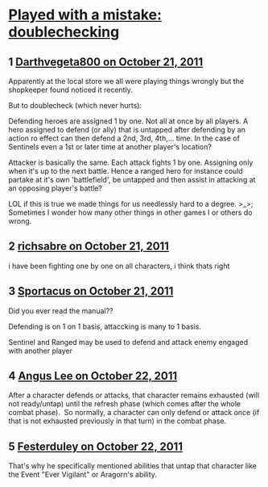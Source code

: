 # [Played with a mistake: doublechecking](https://community.fantasyflightgames.com/topic/55096-played-with-a-mistake-doublechecking/)

## 1 [Darthvegeta800 on October 21, 2011](https://community.fantasyflightgames.com/topic/55096-played-with-a-mistake-doublechecking/?do=findComment&comment=545227)

Apparently at the local store we all were playing things wrongly but the shopkeeper found noticed it recently.

But to doublecheck (which never hurts):

Defending heroes are assigned 1 by one. Not all at once by all players. A hero assigned to defend (or ally) that is untapped after defending by an action ro effect can then defend a 2nd, 3rd, 4th,... time. In the case of Sentinels even a 1st or later time at another player's location?

Attacker is basically the same. Each attack fights 1 by one. Assigning only when it's up to the next battle. Hence a ranged hero for instance could partake at it's own 'battlefield', be untapped and then assist in attacking at an opposing player's battle?

LOL if this is true we made things for us needlessly hard to a degree. >_>; Sometimes I wonder how many other things in other games I or others do wrong.

## 2 [richsabre on October 21, 2011](https://community.fantasyflightgames.com/topic/55096-played-with-a-mistake-doublechecking/?do=findComment&comment=545245)

i have been fighting one by one on all characters, i think thats right

## 3 [Sportacus on October 21, 2011](https://community.fantasyflightgames.com/topic/55096-played-with-a-mistake-doublechecking/?do=findComment&comment=545254)

Did you ever read the manual??

Defending is on 1 on 1 basis, attaccking is many to 1 basis.

Sentinel and Ranged may be used to defend and attack enemy engaged with another player

## 4 [Angus Lee on October 22, 2011](https://community.fantasyflightgames.com/topic/55096-played-with-a-mistake-doublechecking/?do=findComment&comment=545628)

After a character defends or attacks, that character remains exhausted (will not ready/untap) until the refresh phase (which comes after the whole combat phase).  So normally, a character can only defend or attack once (if that is not exhausted previously in that turn) in the combat phase.

## 5 [Festerduley on October 22, 2011](https://community.fantasyflightgames.com/topic/55096-played-with-a-mistake-doublechecking/?do=findComment&comment=545667)

That's why he specifically mentioned abilities that untap that character like the Event "Ever Vigilant" or Aragorn's ability.

